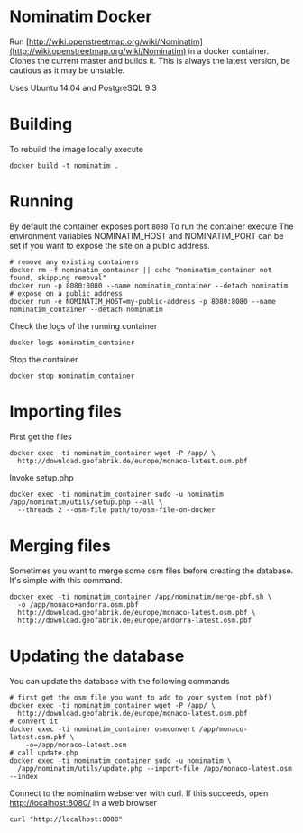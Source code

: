 # Nominatim Docker

Run [http://wiki.openstreetmap.org/wiki/Nominatim](http://wiki.openstreetmap.org/wiki/Nominatim) in a docker container. Clones the current master and builds it. This is always the latest version, be cautious as it may be unstable.

Uses Ubuntu 14.04 and PostgreSQL 9.3

# Building

To rebuild the image locally execute

```
docker build -t nominatim .
```

# Running

By default the container exposes port `8080` To run the container execute
The environment variables NOMINATIM_HOST and NOMINATIM_PORT can be set if you
want to expose the site on a public address.

```
# remove any existing containers
docker rm -f nominatim_container || echo "nominatim_container not found, skipping removal"
docker run -p 8080:8080 --name nominatim_container --detach nominatim
# expose on a public address
docker run -e NOMINATIM_HOST=my-public-address -p 8080:8080 --name nominatim_container --detach nominatim
```

Check the logs of the running container

```
docker logs nominatim_container
```

Stop the container
```
docker stop nominatim_container
```
# Importing files

First get the files

```
docker exec -ti nominatim_container wget -P /app/ \
  http://download.geofabrik.de/europe/monaco-latest.osm.pbf
```
Invoke setup.php

```
docker exec -ti nominatim_container sudo -u nominatim /app/nominatim/utils/setup.php --all \
  --threads 2 --osm-file path/to/osm-file-on-docker
```


# Merging files

Sometimes you want to merge some osm files before creating the database.
It's simple with this command.

```
docker exec -ti nominatim_container /app/nominatim/merge-pbf.sh \
  -o /app/monaco+andorra.osm.pbf
  http://download.geofabrik.de/europe/monaco-latest.osm.pbf \
  http://download.geofabrik.de/europe/andorra-latest.osm.pbf
```

# Updating the database

You can update the database with the following commands
```
# first get the osm file you want to add to your system (not pbf)
docker exec -ti nominatim_container wget -P /app/ \
  http://download.geofabrik.de/europe/monaco-latest.osm.pbf
# convert it
docker exec -ti nominatim_container osmconvert /app/monaco-latest.osm.pbf \
    -o=/app/monaco-latest.osm
# call update.php
docker exec -ti nominatim_container sudo -u nominatim \
  /app/nominatim/utils/update.php --import-file /app/monaco-latest.osm --index
```

Connect to the nominatim webserver with curl. If this succeeds, open [http://localhost:8080/](http:/localhost:8080) in a web browser

```
curl "http://localhost:8080"
```
